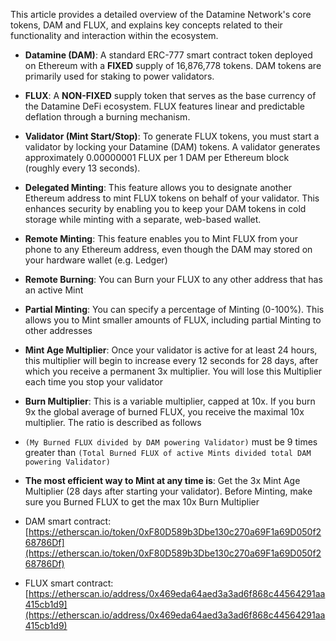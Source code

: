 This article provides a detailed overview of the Datamine Network's core tokens, DAM and FLUX, and explains key concepts related to their functionality and interaction within the ecosystem.

- **Datamine (DAM)**: A standard ERC-777 smart contract token deployed on Ethereum with a **FIXED** supply of 16,876,778 tokens. DAM tokens are primarily used for staking to power validators.

- **FLUX**: A **NON-FIXED** supply token that serves as the base currency of the Datamine DeFi ecosystem. FLUX features linear and predictable deflation through a burning mechanism.

- **Validator (Mint Start/Stop)**: To generate FLUX tokens, you must start a validator by locking your Datamine (DAM) tokens. A validator generates approximately 0.00000001 FLUX per 1 DAM per Ethereum block (roughly every 13 seconds).

- **Delegated Minting**: This feature allows you to designate another Ethereum address to mint FLUX tokens on behalf of your validator. This enhances security by enabling you to keep your DAM tokens in cold storage while minting with a separate, web-based wallet.

- **Remote Minting**: This feature enables you to Mint FLUX from your phone to any Ethereum address, even though the DAM may stored on your hardware wallet (e.g. Ledger)

- **Remote Burning**: You can Burn your FLUX to any other address that has an active Mint

- **Partial Minting**: You can specify a percentage of Minting (0-100%). This allows you to Mint smaller amounts of FLUX, including partial Minting to other addresses

- **Mint Age Multiplier**: Once your validator is active for at least 24 hours, this multiplier will begin to increase every 12 seconds for 28 days, after which you receive a permanent 3x multiplier. You will lose this Multiplier each time you stop your validator 

- **Burn Multiplier**: This is a variable multiplier, capped at 10x. If you burn 9x the global average of burned FLUX, you receive the maximal 10x multiplier. The ratio is described as follows 

- `(My Burned FLUX divided by DAM powering Validator)` must be 9 times greater than `(Total Burned FLUX of active Mints divided total DAM powering Validator)`

- **The most efficient way to Mint at any time is**: Get the 3x Mint Age Multiplier (28 days after starting your validator). Before Minting, make sure you Burned FLUX to get the max 10x Burn Multiplier


- DAM smart contract: [https://etherscan.io/token/0xF80D589b3Dbe130c270a69F1a69D050f268786Df](https://etherscan.io/token/0xF80D589b3Dbe130c270a69F1a69D050f268786Df)

- FLUX smart contract: [https://etherscan.io/address/0x469eda64aed3a3ad6f868c44564291aa415cb1d9](https://etherscan.io/address/0x469eda64aed3a3ad6f868c44564291aa415cb1d9)